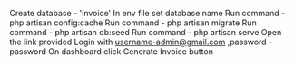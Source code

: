 Create database - 'invoice'
In env file set database name
Run command - php artisan config:cache
Run command - php artisan migrate
Run command - php artisan db:seed
Run command - php artisan serve
Open the link provided
Login with username-admin@gmail.com ,password - password 
On dashboard click Generate Invoice button
